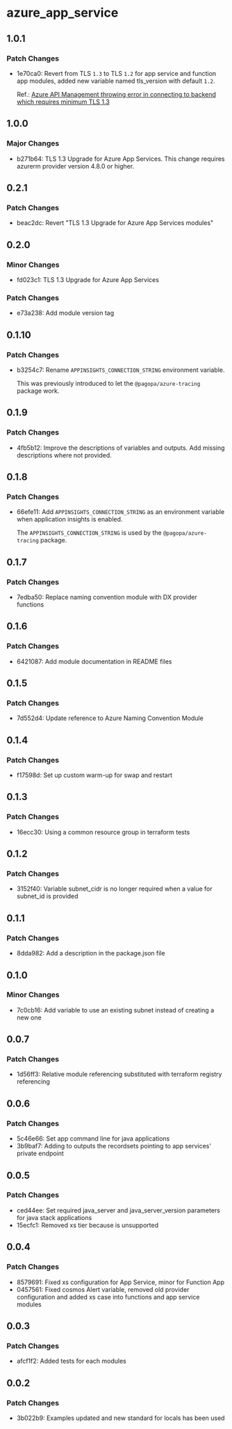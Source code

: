 # azure_app_service

## 1.0.1

### Patch Changes

- 1e70ca0: Revert from TLS `1.3` to TLS `1.2` for app service and function app modules, added new variable named tls_version with default `1.2`.

  Ref.: [Azure API Management throwing error in connecting to backend which requires minimum TLS 1.3](https://learn.microsoft.com/en-us/answers/questions/2125989/azure-api-management-throwing-error-in-connecting)

## 1.0.0

### Major Changes

- b271b64: TLS 1.3 Upgrade for Azure App Services. This change requires azurerm provider version 4.8.0 or higher.

## 0.2.1

### Patch Changes

- beac2dc: Revert "TLS 1.3 Upgrade for Azure App Services modules"

## 0.2.0

### Minor Changes

- fd023c1: TLS 1.3 Upgrade for Azure App Services

### Patch Changes

- e73a238: Add module version tag

## 0.1.10

### Patch Changes

- b3254c7: Rename `APPINSIGHTS_CONNECTION_STRING` environment variable.

  This was previously introduced to let the `@pagopa/azure-tracing` package work.

## 0.1.9

### Patch Changes

- 4fb5b12: Improve the descriptions of variables and outputs. Add missing descriptions where not provided.

## 0.1.8

### Patch Changes

- 66efe11: Add `APPINSIGHTS_CONNECTION_STRING` as an environment variable when application insights is enabled.

  The `APPINSIGHTS_CONNECTION_STRING` is used by the `@pagopa/azure-tracing` package.

## 0.1.7

### Patch Changes

- 7edba50: Replace naming convention module with DX provider functions

## 0.1.6

### Patch Changes

- 6421087: Add module documentation in README files

## 0.1.5

### Patch Changes

- 7d552d4: Update reference to Azure Naming Convention Module

## 0.1.4

### Patch Changes

- f17598d: Set up custom warm-up for swap and restart

## 0.1.3

### Patch Changes

- 16ecc30: Using a common resource group in terraform tests

## 0.1.2

### Patch Changes

- 3152f40: Variable subnet_cidr is no longer required when a value for subnet_id is provided

## 0.1.1

### Patch Changes

- 8dda982: Add a description in the package.json file

## 0.1.0

### Minor Changes

- 7c0cb16: Add variable to use an existing subnet instead of creating a new one

## 0.0.7

### Patch Changes

- 1d56ff3: Relative module referencing substituted with terraform registry referencing

## 0.0.6

### Patch Changes

- 5c46e66: Set app command line for java applications
- 3b9baf7: Adding to outputs the recordsets pointing to app services' private endpoint

## 0.0.5

### Patch Changes

- ced44ee: Set required java_server and java_server_version parameters for java stack applications
- 15ecfc1: Removed xs tier because is unsupported

## 0.0.4

### Patch Changes

- 8579691: Fixed xs configuration for App Service, minor for Function App
- 0457561: Fixed cosmos Alert variable, removed old provider configuration and added xs case into functions and app service modules

## 0.0.3

### Patch Changes

- afcf1f2: Added tests for each modules

## 0.0.2

### Patch Changes

- 3b022b9: Examples updated and new standard for locals has been used
